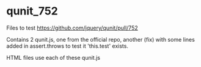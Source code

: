 # qunit_752
Files to test https://github.com/jquery/qunit/pull/752

Contains 2 qunit.js, one from the official repo, another (fix) with some lines added in assert.throws to test it 'this.test' exists.

HTML files use each of these qunit.js 
